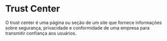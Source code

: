 # Trust Center
O trust center é uma página ou seção de um site que fornece informações sobre segurança, privacidade e conformidade de uma empresa para transmitir confiança aos usuários.
